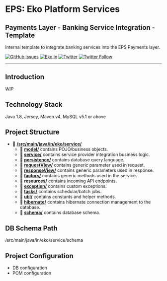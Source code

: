 # EPS: Eko Platform Services
## Payments Layer - Banking Service Integration - Template
Internal template to integrate banking services into the EPS Payments layer.

[![GitHub issues](https://img.shields.io/github/issues/ekoindia/aeps-gateway-lib)](https://github.com/ekoindia/aeps-gateway-lib/issues)  <a href="https://eko.in" target="_blank">![Eko.in](https://img.shields.io/badge/Develop%20with-Eko.in-brightgreen)</a>
<a href="https://twitter.com/intent/tweet?text=Wow:&url=https%3A%2F%2Fgithub.com%2Fekoindia%2Faeps-gateway-lib" target="_blank"><img alt="Twitter" src="https://img.shields.io/twitter/url?style=social&url=https%3A%2F%2Fgithub.com%2Fekoindia%2Faeps-gateway-lib"></a>
<a href="https://twitter.com/intent/follow?screen_name=ekospeaks" target="_blank">![Twitter Follow](https://img.shields.io/twitter/follow/ekospeaks?label=Follow&style=social)</a>

---

## Introduction
_WIP_


## Technology Stack
Java 1.8, Jersey, Maven v4, MySQL v5.1 or above


## Project Structure
* :open_file_folder: [**/src/main/java/in/eko/service/**](/src/main/java/in/eko/service/)
  * :file_folder: [**model/**](/src/main/java/in/eko/service/model/)  contains POJO/business objects.
  * :file_folder: [**service/**](/src/main/java/in/eko/service/service/)  contains service provider integration business logic.
  * :file_folder: [**persistence/**](/src/main/java/in/eko/service/persistence/)  contains database query language.
  * :file_folder: [**requestView/**](/src/main/java/in/eko/service/requestView/)  contains generic parameter used in request.
  * :file_folder: [**responseView/**](/src/main/java/in/eko/service/responseView/)  contains generic parameters used in response.
  * :file_folder: [**factory/**](/src/main/java/in/eko/service/factory/)  contains generic methods used in the service.
  * :file_folder: [**resources/**](/src/main/java/in/eko/service/resources/)  contains incoming API endpoints.
  * :file_folder: [**exception/**](/src/main/java/in/eko/service/exception/)  contains custom exceptions.
  * :file_folder: [**tasks/**](/src/main/java/in/eko/service/tasks/)  contains schedular/batch jobs.
  * :file_folder: [**util/**](/src/main/java/in/eko/service/util/)  contains constants and helper methods.
  * :file_folder: [**hibernate/**](/src/main/java/in/eko/service/hibernate/)  contains hibernate connection management to the database.
  * :file_folder: [**schema/**](/src/main/java/in/eko/service/schema/)  contains database schema.

## DB Schema Path
/src/main/java/in/eko/service/schema


## Project Configuration
* DB configuration
* POM configuration
